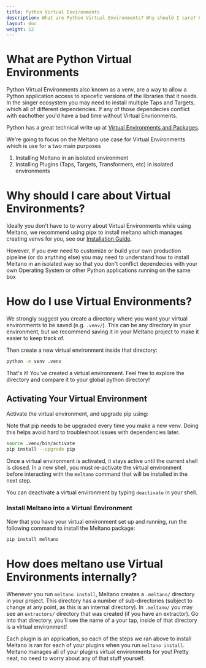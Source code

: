 ```yaml
---
title: Python Virtual Environments
description: What are Python Virtual Environments? Why should I care? How do I use them?
layout: doc
weight: 12
---
```

# What are Python Virtual Environments

Python Virtual Environments also known as a venv, are a way to allow a
Python application access to specefic versions of the libraries that it needs. In the singer ecosystem
you may need to install multiple Taps and Targets, which all of different dependencies. If any of those
dependecies conflict with eachother you'd have a bad time without Virtual Envrionments.

Python has a great technical write up at [Virtual Environments and Packages](https://docs.python.org/3/tutorial/venv.html).

We're going to focus on the Meltano use case for Virtual Environments which is use for a two main purposes
1. Installing Meltano in an isolated environment
1. Installing Plugins (Taps, Targets, Transformers, etc) in isolated environments

# Why should I care about Virtual Environments?

Ideally you don't have to to worry about Virtual Environments while using Meltano,
we recommend using pipx to install meltano which manages creating venvs for you, see our [Installation Guide](../_guide/installation.md).

However, if you ever need to customize or build your own production pipeline (or do anything else) you may need to understand
how to install Meltano in an isolated way so that you don't conflict dependecies with your own Operating System
or other Python applications running on the same box

# How do I use Virtual Environments?

We strongly suggest you create a directory where you want your virtual environments to be saved (e.g. `.venv/`).
This can be any directory in your environment, but we recommend saving it in your Meltano project to make it easier to keep
track of.

Then create a new virtual environment inside that directory:

```bash
python -m venv .venv
```

That's it! You've created a virtual environment. Feel free to explore the directory and compare it to your global python directory!

## Activating Your Virtual Environment

Activate the virtual environment, and upgrade pip using:

<div class="notification is-info">
  <p>Note that pip needs to be upgraded every time you make a new venv. Doing this helps avoid hard to troubleshoot issues with dependencies later.</p>
</div>

```bash
source .venv/bin/activate
pip install --upgrade pip
```

Once a virtual environment is activated, it stays active until the current shell is closed. In a new
shell, you must re-activate the virtual environment before interacting with the `meltano` command
that will be installed in the next step.

You can deactivate a virtual environment by typing `deactivate` in your shell.

### Install Meltano into a Virtual Environment

Now that you have your virtual environment set up and running, run the following command to install
the Meltano package:

```bash
pip install meltano
```

# How does meltano use Virtual Environments internally?

Whenever you run `meltano install`, Meltano creates a `.meltano/` directory in your project.
This directory has a number of sub-directories (subject to change at any point, as this is an
internal directory). In `.meltano/` you may see an `extractors/` directory that was created (if you
have an extractor). Go into that directory, you'll see the name of a your tap, inside of that
directory is a virtual environment!

Each plugin is an application, so each of the steps we ran above to install Meltano is ran for each of your plugins when you run `meltano install`.
Meltano manages all of your plugins virtual environments for you!
Pretty neat, no need to worry about any of that stuff yourself.
